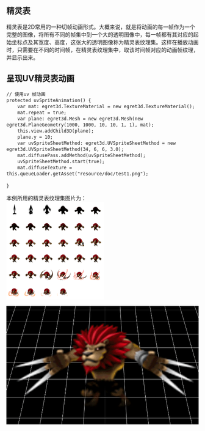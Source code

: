      
## 精灵表   
精灵表是2D常用的一种切帧动画形式。大概来说，就是将动画的每一帧作为一个完整的图像，将所有不同的帧集中到一个大的透明图像中，每一帧都有其对应的起始坐标点及其宽度、高度，这张大的透明图像称为精灵表纹理集。这样在播放动画时，只需要在不同的时间帧，在精灵表纹理集中，取该时间帧对应的动画帧纹理，并显示出来。      

## 呈现UV精灵表动画      
    // 使用uv 帧动画 
    protected uvSpriteAnimation() {
        var mat: egret3d.TextureMaterial = new egret3d.TextureMaterial();
        mat.repeat = true;
        var plane: egret3d.Mesh = new egret3d.Mesh(new egret3d.PlaneGeometry(1000, 1000, 10, 10, 1, 1), mat);
        this.view.addChild3D(plane);
        plane.y = 10;
        var uvSpriteSheetMethod: egret3d.UVSpriteSheetMethod = new egret3d.UVSpriteSheetMethod(34, 6, 6, 3.0);
        mat.diffusePass.addMethod(uvSpriteSheetMethod);
        uvSpriteSheetMethod.start(true);
        mat.diffuseTexture = this.queueLoader.getAsset("resource/doc/test1.png");

    }
          
本例所用的精灵表纹理集图片为：   
![image](575cd8fe67128.png)    


![](Img_6.gif)